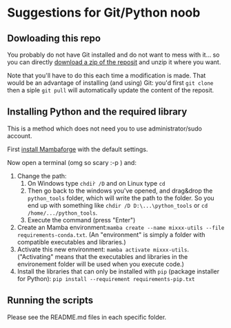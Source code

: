 # Suggestions for Git/Python noob

## Dowloading this repo

You probably do not have Git installed and do not want to mess with it… so you can directly [download a zip of the reposit](https://github.com/FrankwaP/mixxx-utils/archive/refs/heads/main.zip) and unzip it where you want.

Note that you'll have to do this each time a modification is made. That would be an advantage of installing (and using) Git: you'd first `git clone` then a siple `git pull` will automatically update the content of the reposit.

## Installing Python and the required library

This is a method which does not need you to use administrator/sudo account.

First [install Mambaforge](https://mamba.readthedocs.io/en/latest/installation/mamba-installation.html) with the default settings.

Now open a terminal (omg so scary :-p ) and:

1. Change the path:
   1. On Windows type `chdir̀ /D` and on Linux type `cd`
   2. Then go back to the windows you've opened, and drag&drop the `python_tools` folder, which will write the path to the folder. So you end up with something like `chdir /D D:\...\python_tools` or `cd /home/.../python_tools`.
   3. Execute the command (press "Enter")
2. Create an Mamba environment:`mamba create --name mixxx-utils --file requirements-conda.txt`. (An "environment" is simply a folder with compatible executables and libraries.)
3. Activate this new environment: `mamba activate mixxx-utils`. ("Activating" means that the executables and libraries in the environement folder will be used when you execute code.)
4. Install the libraries that can only be installed with `pip` (package installer for Python): `pip install --requirement requirements-pip.txt`

## Running the scripts

Please see the README.md files in each specific folder.
